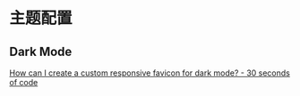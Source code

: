 # 主题配置



## Dark Mode

[How can I create a custom responsive favicon for dark mode? - 30 seconds of code](https://www.30secondsofcode.org/articles/s/responsive-favicon-dark-mode)


